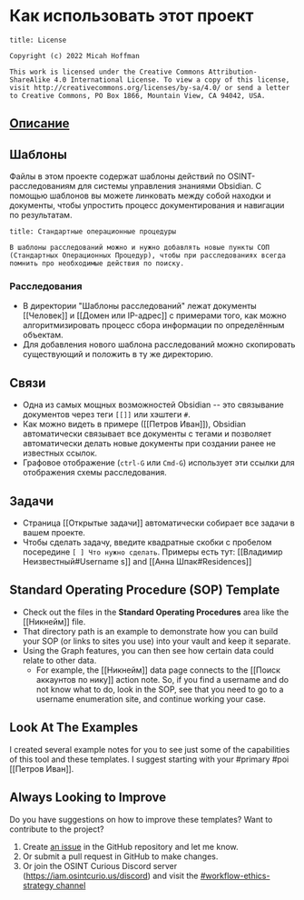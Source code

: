 # Как использовать этот проект
```ad-info
title: License

Copyright (c) 2022 Micah Hoffman

This work is licensed under the Creative Commons Attribution-ShareAlike 4.0 International License. To view a copy of this license, visit http://creativecommons.org/licenses/by-sa/4.0/ or send a letter to Creative Commons, PO Box 1866, Mountain View, CA 94042, USA.
```

## [Описание](README.md)

## Шаблоны
Файлы в этом проекте содержат шаблоны действий по OSINT-расследованиям для системы управления знаниями Obsidian. С помощью шаблонов вы можете линковать между собой находки и документы, чтобы упростить процесс документирования и навигации по результатам. 

```ad-tip
title: Стандартные операционные процедуры

В шаблоны расследований можно и нужно добавлять новые пункты СОП (Стандартных Операционных Процедур), чтобы при расследованиях всегда помнить про необходимые действия по поиску.

```

### Расследования
- В директории "Шаблоны расследований" лежат документы [[Человек]] и [[Домен или IP-адрес]] с примерами того, как можно алгоритмизировать процесс сбора информации по определённым объектам.
- Для добавления нового шаблона расследований можно скопировать существующий и положить в ту же директорию.

## Связи
- Одна из самых мощных возможностей Obsidian -- это связывание документов через теги `[[]]` или хэштеги `#`. 
- Как можно видеть в примере ([[Петров Иван]]), Obsidian автоматически связывает все документы с тегами и позволяет автоматически делать новые документы при создании ранее не известных ссылок.
- Графовое отображение  (`ctrl-G` или `Cmd-G`) использует эти ссылки для отображения схемы расследования. 

## Задачи
- Страница [[Открытые задачи]] автоматически собирает все задачи в вашем проекте.
- Чтобы сделать задачу, введите квадратные скобки с пробелом посередине  `[ ] Что нужно сделать`. Примеры есть тут: [[Владимир Неизвестный#Username s]] and [[Анна Шпак#Residences]]

## Standard Operating Procedure (SOP) Template
- Check out the files in the **Standard Operating Procedures** area like the [[Никнейм]] file.
- That directory path is an example to demonstrate how you can build your SOP (or links to sites you use) into your vault and keep it separate.
- Using the Graph features, you can then see how certain data could relate to other data.
	- For example, the [[Никнейм]] data page connects to the [[Поиск аккаунтов по нику]] action note. So, if you find a username and do not know what to do, look in the SOP, see that you need to go to a username enumeration site, and continue working your case.  

## Look At The Examples
I created several example notes for you to see just some of the capabilities of this tool and these templates. I suggest starting with your #primary #poi [[Петров Иван]]. 

## Always Looking to Improve
Do you have suggestions on how to improve these templates? Want to contribute to the project?
1. Create [an issue](https://github.com/WebBreacher/obsidian-osint-templates/issues) in the GitHub repository and let me know.
2. Or submit a pull request in GitHub to make changes.
3. Or join the OSINT Curious Discord server (https://iam.osintcurio.us/discord) and visit the [#workflow-ethics-strategy channel](https://discord.com/channels/735708716128796763/767064102135791648)
